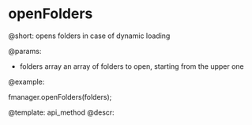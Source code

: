 openFolders
=============

@short:
	opens folders in case of dynamic loading

@params:

- folders		array			an array of folders to open, starting from the upper one


@example:

fmanager.openFolders(folders);

@template:	api_method
@descr:

